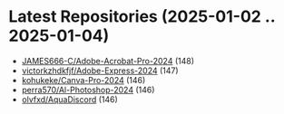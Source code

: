# Latest Repositories (2025-01-02 .. 2025-01-04)

- [JAMES666-C/Adobe-Acrobat-Pro-2024](https://github.com/JAMES666-C/Adobe-Acrobat-Pro-2024) (148)
- [victorkzhdkfjf/Adobe-Express-2024](https://github.com/victorkzhdkfjf/Adobe-Express-2024) (147)
- [kohukeke/Canva-Pro-2024](https://github.com/kohukeke/Canva-Pro-2024) (146)
- [perra570/Al-Photoshop-2024](https://github.com/perra570/Al-Photoshop-2024) (146)
- [olvfxd/AquaDiscord](https://github.com/olvfxd/AquaDiscord) (146)
